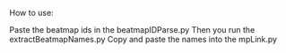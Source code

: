 How to use:

Paste the beatmap ids in the beatmapIDParse.py
Then you run the extractBeatmapNames.py
Copy and paste the names into the mpLink.py